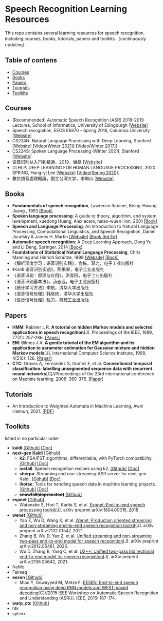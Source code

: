 # Speech Recognition Learning Resources

This repo contains several learning resources for speech recognition, including courses, books, tutorials, papers and toolkits.（continuously updating）

## Table of contens
- [Courses](#Courses)
- [Books](#Books)
- [Papers](#Papers)
- [Tutorials](#Tutorials)
- [Toolkits](#Toolkits)



## Courses

- (Recommended) Automatic Speech Recognition (ASR) 2018-2019 Lectures, School of Informatics, University of Edingburgh [[Website]](http://www.inf.ed.ac.uk/teaching/courses/asr/lectures-2019.html)
- Speech recognition, EECS E6870 - Spring 2016, Columbia University [[Website]](https://www.ee.columbia.edu/~stanchen/spring16/e6870/outline.html)
- CS224N: Natural Language Processing with Deep Learning, Stanford [[Website]](http://web.stanford.edu/class/cs224n/) [[Video(Winter 2021)]](https://www.youtube.com/playlist?list=PLoROMvodv4rOSH4v6133s9LFPRHjEmbmJ) [[Video(Winter 2017)]](https://www.youtube.com/watch?v=OQQ-W_63UgQ&list=PL3FW7Lu3i5Jsnh1rnUwq_TcylNr7EkRe6&index=1&t=77s)
- CS224S: Spoken Language Processing (Winter 2021), Stanford [[Website]](https://web.stanford.edu/class/cs224s/)
- 语音识别从入门到精通，2019，谢磊 [[Website]](https://www.shenlanxueyuan.com/course/381)
- DLHLP: DEEP LEARNING FOR HUMAN LANGUAGE PROCESSING, 2020 SPRING, Hung-yi Lee [[Website]](https://speech.ee.ntu.edu.tw/~hylee/dlhlp/2020-spring.php) [[Video(Spring 2020)]](https://www.youtube.com/playlist?list=PLJV_el3uVTsO07RpBYFsXg-bN5Lu0nhdG)
- 數位語音處理概論，国立台湾大学，李琳山 [[Website]](http://ocw.aca.ntu.edu.tw/ntu-ocw/ocw/cou/104S204)


## Books

- **Fundamentals of speech recognition**, Lawrence Rabiner, Being-Hwang Juang , 1993 [[Book]](book/Fundamentals_of_speech_recognition_1993.pdf)
- **Spoken language processing**: A guide to theory, algorithm, and system levelopment,  xuedong Huang, Alex acero, hsiao-wuen Hon, 2001 [[Book]](book/Spoken_Language_Processing_2001.pdf)
- **Speech and Language Processing**: An Introduction to Natural Language Processing, Computational Linguistics, and Speech Recognition, Daniel Jurafsky & James H. Martin [[Website]](https://web.stanford.edu/~jurafsky/slp3/) [[Book 3rd Ed]](book/stanford_slp3.pdf)
- **Automatic speech recognition**: A Deep Learning Approach, Dong Yu and Li Deng, Springer, 2014 [[Book]](book/automatic_speech_recognition_yu2015.pdf)
- **Foundations of Statistical Natural Language Processing**, Chris Manning and Hinrich Schütze, 1999 [[Website]](https://nlp.stanford.edu/fsnlp/) [[Book]](book/foundations_Of_Natural_Language_Processing_1999.pdf)
- 《解析深度学习：语音识别实践》，俞栋，邓力，电子工业出版社
- 《Kaldi 语音识别实战》，陈果果，电子工业出版社
- 《语音识别：原理与应用》，洪青阳，电子工业出版社
- 《语音识别基本法》，汤志远，电子工业出版社
- 《统计学习方法》李航，清华大学出版社
- 《语音信号处理》韩继庆，清华大学出版社
- 《语音信号处理》赵力，机械工业出版社

## Papers

- **HMM**: Rabiner L R. **A tutorial on hidden Markov models and selected applications in speech recognition**[J]. Proceedings of the IEEE, 1989, 77(2): 257-286. [[Paper]](https://courses.physics.illinois.edu/ece417/fa2017/rabiner89.pdf)
- **EM**: Bilmes J A. **A gentle tutorial of the EM algorithm and its application to parameter estimation for Gaussian mixture and hidden Markov models**[J]. International Computer Science Institute, 1998, 4(510): 126. [[Paper]](http://www.leap.ee.iisc.ac.in/sriram/teaching/MLSP_18/refs/GMM_Bilmes.pdf)
- **CTC**: Graves A, Fernández S, Gomez F, et al. **Connectionist temporal classification: labelling unsegmented sequence data with recurrent neural networks**[C]//Proceedings of the 23rd international conference on Machine learning. 2006: 369-376. [[Paper]](https://www.cs.toronto.edu/~graves/icml_2006.pdf)

## Tutorials

- An Introduction to Weighted Automata in Machine Learning, Awni Hannun, 2021. [[PDF]](https://awnihannun.com/writing/automata_ml/automata_in_machine_learning.pdf)

## Toolkits

listed in no particular order

- **kaldi** [[Github]](https://github.com/kaldi-asr/kaldi) [[Doc]](http://kaldi-asr.org/doc/)
- **next-gen Kaldi** [[Github]](https://github.com/k2-fsa)
  - **k2**: FSA/FST algorithms, differentiable, with PyTorch compatibility. [[Github]](https://github.com/k2-fsa/k2) [[Doc]](https://k2-fsa.github.io/k2) 
  - **icefall**: Speech recognition recipes using k2. [[Github]](https://github.com/k2-fsa/icefall) [[Doc]](https://k2-fsa.github.io/icefall/)
  - **sherpa**: Streaming and non-streaming ASR server for next-gen Kaldi. [[Github]](https://github.com/k2-fsa/sherpa) [[Doc]](https://k2-fsa.github.io/sherpa/)
  - **lhotse**: Tools for handling speech data in machine learning projects. [[Github]](https://github.com/lhotse-speech/lhotse) [[Doc]](https://lhotse.readthedocs.io/en/latest/)
  - **~~snowfall(deprecated)~~** [[Github]](https://github.com/k2-fsa/snowfall)
- **espnet** [[Github]](https://github.com/espnet/espnet)
  - Watanabe S, Hori T, Karita S, et al. [Espnet: End-to-end speech processing toolkit](https://arxiv.org/abs/1804.00015)[J]. arXiv preprint arXiv:1804.00015, 2018.
- **wenet** [[Github]](https://github.com/wenet-e2e/wenet)
  - Yao Z, Wu D, Wang X, et al. [Wenet: Production oriented streaming and non-streaming end-to-end speech recognition toolkit](https://arxiv.org/abs/2102.01547)[J]. arXiv preprint arXiv:2102.01547, 2021.
  - Zhang B, Wu D, Yao Z, et al. [Unified streaming and non-streaming two-pass end-to-end model for speech recognition](https://arxiv.org/abs/2012.05481)[J]. arXiv preprint arXiv:2012.05481, 2020.
  - Wu D, Zhang B, Yang C, et al. [U2++: Unified two-pass bidirectional end-to-end model for speech recognition](https://arxiv.org/abs/2106.05642)[J]. arXiv preprint arXiv:2106.05642, 2021.
- NeMo
- Fairseq
- **eesen** [[Github]](https://github.com/srvk/eesen)
  - Miao Y, Gowayyed M, Metze F. [EESEN: End-to-end speech recognition using deep RNN models and WFST-based decoding](https://arxiv.org/abs/1507.08240)[C]//2015 IEEE Workshop on Automatic Speech Recognition and Understanding (ASRU). IEEE, 2015: 167-174.
- **warp_ctc** [[Github]](https://github.com/baidu-research/warp-ctc)
- htk
- sphinx 

